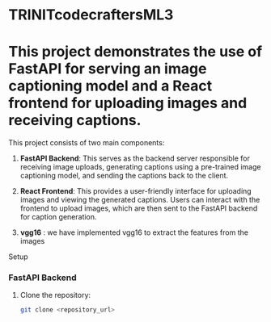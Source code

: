 # TRINITcodecraftersML3


# This project demonstrates the use of FastAPI for serving an image captioning model and a React frontend for uploading images and receiving captions.


This project consists of two main components:

1. **FastAPI Backend**: This serves as the backend server responsible for receiving image uploads, generating captions using a pre-trained image captioning model, and sending the captions back to the client.

2. **React Frontend**: This provides a user-friendly interface for uploading images and viewing the generated captions. Users can interact with the frontend to upload images, which are then sent to the FastAPI backend for caption generation.

3. **vgg16** : we have implemented vgg16 to extract the features from the images


Setup

### FastAPI Backend

1. Clone the repository:

   ```bash
   git clone <repository_url>


